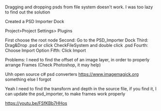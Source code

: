 Dragging and dropping psds from file system doesn't work.
I was too lazy to find out the solution

Created a PSD Importer Dock

Project>Project Settings> Plugins

First choose the root node
Second: Go to the PSD_Importer Dock
Third: Drag&Drop .psd or click CheckFileSystem and double click .psd
Fourth: Choose Import Option
Fifth: Click Import

Problems: I need to find the offset of an image layer, in order to properly arrange Frames (Check Photoshop, it may help)

Uhh open source c# psd converters
https://www.imagemagick.org
something else I forgot

Yeah I need to find the transform and depth in the source file, if you find it, I can update the psd_importer, to make frames work properly

https://youtu.be/FSfKBb7HHos 
